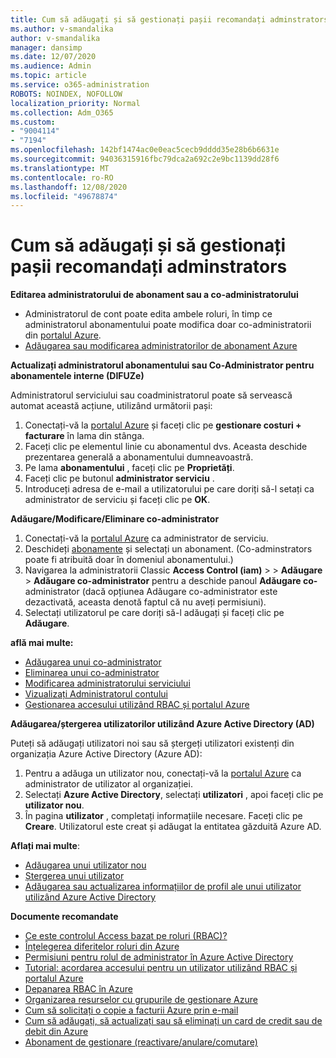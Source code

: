 ```yaml
---
title: Cum să adăugați și să gestionați pașii recomandați adminstrators
ms.author: v-smandalika
author: v-smandalika
manager: dansimp
ms.date: 12/07/2020
ms.audience: Admin
ms.topic: article
ms.service: o365-administration
ROBOTS: NOINDEX, NOFOLLOW
localization_priority: Normal
ms.collection: Adm_O365
ms.custom:
- "9004114"
- "7194"
ms.openlocfilehash: 142bf1474ac0e0eac5cecb9dddd35e28b6b6631e
ms.sourcegitcommit: 94036315916fbc79dca2a692c2e9bc1139dd28f6
ms.translationtype: MT
ms.contentlocale: ro-RO
ms.lasthandoff: 12/08/2020
ms.locfileid: "49678874"
---
```

# <a name="how-to-add-and-manage-adminstrators---recommended-steps"></a>Cum să adăugați și să gestionați pașii recomandați adminstrators

**Editarea administratorului de abonament sau a co-administratorului**

- Administratorul de cont poate edita ambele roluri, în timp ce administratorul abonamentului poate modifica doar co-administratorii din [portalul Azure](https://ms.portal.azure.com/#home).
- [Adăugarea sau modificarea administratorilor de abonament Azure](https://docs.microsoft.com/azure/cost-management-billing/manage/add-change-subscription-administrator)

**Actualizați administratorul abonamentului sau Co-Administrator pentru abonamentele interne (DIFUZe)**

Administratorul serviciului sau coadministratorul poate să servească automat această acțiune, utilizând următorii pași:

1. Conectați-vă la [portalul Azure](https://ms.portal.azure.com/#home) și faceți clic pe **gestionare costuri + facturare** în lama din stânga.
2. Faceți clic pe elementul linie cu abonamentul dvs. Aceasta deschide prezentarea generală a abonamentului dumneavoastră.
3. Pe lama **abonamentului** , faceți clic pe **Proprietăți**. 
4. Faceți clic pe butonul **administrator serviciu** .
5. Introduceți adresa de e-mail a utilizatorului pe care doriți să-l setați ca administrator de serviciu și faceți clic pe **OK**.

**Adăugare/Modificare/Eliminare co-administrator**

1. Conectați-vă la [portalul Azure](https://ms.portal.azure.com/#home) ca administrator de serviciu.
2. Deschideți [abonamente](https://ms.portal.azure.com/#blade/Microsoft_Azure_Billing/SubscriptionsBlade) și selectați un abonament. (Co-adminstrators poate fi atribuită doar în domeniul abonamentului.)
3. Navigarea la administratorii Classic **Access Control (iam)**  >    >  **Adăugare**  >  **Adăugare co-administrator** pentru a deschide panoul **Adăugare co-** administrator (dacă opțiunea Adăugare co-administrator este dezactivată, aceasta denotă faptul că nu aveți permisiuni).
4. Selectați utilizatorul pe care doriți să-l adăugați și faceți clic pe **Adăugare**.

**află mai multe:**
- [Adăugarea unui co-administrator](https://docs.microsoft.com/azure/role-based-access-control/classic-administrators)
- [Eliminarea unui co-administrator](https://docs.microsoft.com/azure/role-based-access-control/classic-administrators)
- [Modificarea administratorului serviciului](https://docs.microsoft.com/azure/role-based-access-control/classic-administrators)
- [Vizualizați Administratorul contului](https://docs.microsoft.com/azure/role-based-access-control/classic-administrators)
- [Gestionarea accesului utilizând RBAC și portalul Azure](https://docs.microsoft.com/azure/role-based-access-control/role-assignments-portal)

**Adăugarea/ștergerea utilizatorilor utilizând Azure Active Directory (AD)**

Puteți să adăugați utilizatori noi sau să ștergeți utilizatori existenți din organizația Azure Active Directory (Azure AD):

1. Pentru a adăuga un utilizator nou, conectați-vă la [portalul Azure](https://ms.portal.azure.com/#home) ca administrator de utilizator al organizației.
2. Selectați **Azure Active Directory**, selectați **utilizatori** , apoi faceți clic pe **utilizator nou**.
3. În pagina **utilizator** , completați informațiile necesare. Faceți clic pe **Creare**. Utilizatorul este creat și adăugat la entitatea găzduită Azure AD.

**Aflați mai multe**:

- [Adăugarea unui utilizator nou](https://docs.microsoft.com/azure/active-directory/fundamentals/add-users-azure-active-directory)
- [Ștergerea unui utilizator](https://docs.microsoft.com/azure/active-directory/fundamentals/add-users-azure-active-directory)
- [Adăugarea sau actualizarea informațiilor de profil ale unui utilizator utilizând Azure Active Directory](https://docs.microsoft.com/azure/active-directory/fundamentals/active-directory-users-profile-azure-portal)

**Documente recomandate**

- [Ce este controlul Access bazat pe roluri (RBAC)?](https://docs.microsoft.com/azure/role-based-access-control/overview)
- [Înțelegerea diferitelor roluri din Azure](https://docs.microsoft.com/azure/role-based-access-control/rbac-and-directory-admin-roles)
- [Permisiuni pentru rolul de administrator în Azure Active Directory](https://docs.microsoft.com/azure/active-directory/roles/permissions-reference)
- [Tutorial: acordarea accesului pentru un utilizator utilizând RBAC și portalul Azure](https://docs.microsoft.com/azure/role-based-access-control/quickstart-assign-role-user-portal)
- [Depanarea RBAC în Azure](https://docs.microsoft.com/azure/role-based-access-control/troubleshooting)
- [Organizarea resurselor cu grupurile de gestionare Azure](https://docs.microsoft.com/azure/governance/management-groups/overview)
- [Cum să solicitați o copie a facturii Azure prin e-mail](https://azure.microsoft.com/en-us/blog/azure-email-invoices/)
- [Cum să adăugați, să actualizați sau să eliminați un card de credit sau de debit din Azure](https://docs.microsoft.com/azure/cost-management-billing/manage/change-credit-card)
- [Abonament de gestionare (reactivare/anulare/comutare)](https://docs.microsoft.com/azure/cost-management-billing/manage/subscription-disabled)



